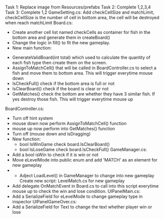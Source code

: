 Task 1: Replace image from Resources/prefabs
Task 2: Complete 1,2,3,4
Task 3: Complete 1,2
 GameSetting.cs:  Add checkCellSize and matchLimit, checkCellSize is the number of cell in bottom area, the cell will be destroyed when reach matchLimit
 Board.cs: 
 - Create another cell list named checkCells as container for fish in the bottom area and generate them in createBoard()
 - Change the logic in fill() to fit the new gameplay.
 - New main function:
  + GenerateValidBoard(int total) which used to calculate the quantity of each fish type then create them on the screen.
  + AssignToMatchCell() that will be called in BoardController.cs to select a fish and move them to bottom area. This will trigger everytime mouse down
  + IsCheckFull() check if the bottom area is full or not
  + IsClearBoard() check if the board is clear or not
  + GetMatches() check the bottom are whether they have 3 similar fish. If yes destroy those fish. This will trigger everytime mouse up

BoardController.cs:
 - Turn off hint system
 - mouse down now perform AssignToMatchCell() function
 - mouse up now perform into GetMatches() function
 - Turn off (mouse down and isDragging)
 - New function:
   + bool IsWinGame check board.IsClearBoard()
   + bool IsLoseGame check board.IsCheckFull()
GameManager.cs:
 - Add a bool isWin to check if it is win or not
 - Move eLevelMode into public enum and add 'MATCH' as an element for new gameplay
 - - Adject LoadLevel() in GameManager to change into new gameplay
Create new script: LevelMatch.cs for new gameplay
  - Add delegate OnMatchEvent in Board.cs to call into this script everytime mouse up to check the win and lose condition.
UIPanelMain.cs:
 - Add a SerializeField for eLevelMode to change gameplay type in inspector
UIPanelGameOver.cs:
 - Add a SerializeField for Text to change the text whether player win or lose
   
